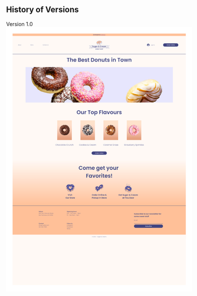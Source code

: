 History of Versions
---
Version 1.0
![](https://github.com/vtfeitosa/donut_shop/blob/master/assets/versions/Home_v1.0.png?raw=true)